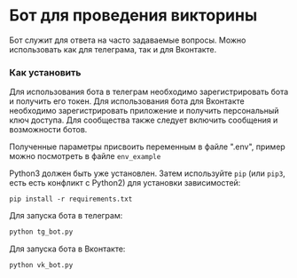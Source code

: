 # Бот для проведения викторины
Бот служит для ответа на часто задаваемые вопросы.
Можно использовать как для телеграма, так и для Вконтакте.

### Как установить
Для использования бота в телеграм необходимо зарегистрировать бота и получить его токен.
Для использования бота для Вконтакте необходимо зарегистрировать приложение и получить персональный ключ доступа. 
Для сообщества также следует включить сообщения и возможности ботов.

Полученные параметры присвоить переменным в файле ".env", пример можно посмотреть в файле ```env_example```

Python3 должен быть уже установлен. 
Затем используйте `pip` (или `pip3`, есть есть конфликт с Python2) для установки зависимостей:
```
pip install -r requirements.txt
```
Для запуска бота в телеграм:

```python
python tg_bot.py
```
Для запуска бота в Вконтакте:

```python
python vk_bot.py
```
